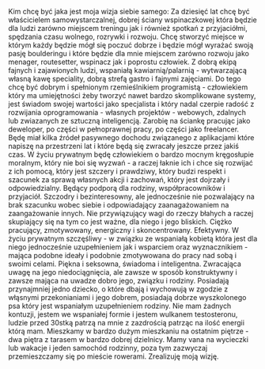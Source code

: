 Kim chcę być jaka jest moja wizja siebie samego: Za dziesięć lat chcę być właścicielem samowystarczalnej, dobrej ściany wspinaczkowej która będzie dla ludzi zarówno miejscem treningu jak i również
spotkań z przyjaciółmi, spędzania czasu wolnego, rozrywki i rozwoju. Chcę stworzyć miejsce w którym każdy będzie mógł się poczuć dobrze i będzie mógł wyrażać swoją pasję boulderingu i które będzie dla 
mnie miejscem zarówno rozwoju jako menager, routesetter, wspinacz jak i poprostu człowiek. Z dobrą ekipą fajnych i zajawionych ludzi, wspaniałą kawiarnią/palarnią - wytwarzającą własną kawę speciality, 
dobrą strefą gastro i fajnymi zajęciami. Do tego chcę być dobrym i spełnionym rzemieślnikiem programistą - człowiekiem który ma umiejętności żeby tworzyć nawet bardzo skomplikowane systemy, jest świadom 
swojej wartości jako specjalista i który nadal czerpie radość z rozwijania oprogramowania - własnych projektów - webowych, zdalnych lub zwiazanych ze sztuczną inteligencją. Zarobię na ściankę pracując jako 
deweloper, po części w pełnoprawnej pracy, po części jako freelancer. Będę miał kilka źródeł pasywnego dochodu związanego z aplikacjami które napiszę na przestrzeni lat i które będą się zwracały jeszcze przez 
jakiś czas. W życiu prywatnym będę człowiekiem o bardzo mocnym kręgosłupie moralnym, który nie boi się wyzwań - a raczej łaknie ich i chce się rozwijać z ich pomocą, który jest szczery i prawdziwy, który 
budzi respekt i szacunek za sprawą własnych akcji i zachowań, który jest dojrzały i odpowiedzialny. Będący podporą dla  rodziny, współpracowników i przyjaciół. Szczodry i bezinteresowny, ale jednocześnie nie pozwalający
na brak szacunku wobec siebie i odpowiadający zaanagażowaniem na zaangażowanie innych. Nie przywiązujący wagi do rzeczy błahych a raczej skupiający się na tym co jest ważne, dla niego i jego bliskich. Ciężko pracujący, 
zmotywowany, energiczny i skoncentrowany. Efektywny. W życiu prywatnym szczęśliwy - w związku ze wspaniałą kobietą która jest dla niego jednocześnie uzupełnieniem jak i wsparciem oraz wyznacznikiem - mająca podobne ideały
i podobnie zmotywowana do pracy nad sobą i swoimi celami. Piękna i seksowna, świadoma i inteligentna. Zwracająca uwagę na jego niedociągnięcia, ale zawsze w sposób konstruktywny i zawsze mająca na uwadze dobro jego, związku i rodziny.
Posiadają przynajmniej jedno dziecko, o które dbają i wychowują w zgodzie z włąsnymi przekonianiami i jego dobrem, posiadają dobrze wyszkolonego psa który jest wspaniałym uzupełnieniem rodziny. Nie mam żadnych kontuzji, jestem we wspaniałej formie
i jestem wulkanem testosteronu, ludzie przed 30stką patrzą na mnie z zazdrością patrząc na ilość energii którą mam. Mieszkamy w bardzo dużym mieszkaniu na ostatnim piętrze - dwa piętra z tarasem w bardzo dobrej dzielnicy. Mamy vana na wycieczki lub wakacje i
jeden samochód rodzinny, poza tym zazwyczaj przemieszczamy się po mieście rowerami. Zrealizuję moją wizję. 